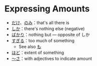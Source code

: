 # Expressing Amounts

- [だけ](だけ)、[のみ](のみ)：that's all there is
- [しか](しか)：there's nothing else (negative)
- [ばかり](ばかり)：nothing but — opposite of しか
- [すぎる](すぎる)：too much of something
	- See also [も](も)
- [ほど](ほど)：extent of something
- [～さ](・さ)：with adjectives to indicate amount